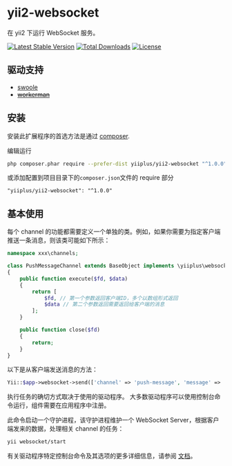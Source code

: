 # yii2-websocket

在 yii2 下运行 WebSocket 服务。

[![Latest Stable Version](https://poser.pugx.org/yiiplus/yii2-websocket/v/stable)](https://packagist.org/packages/yiiplus/yii2-websocket)
[![Total Downloads](https://poser.pugx.org/yiiplus/yii2-websocket/downloads)](https://packagist.org/packages/yiiplus/yii2-websocket)
[![License](https://poser.pugx.org/yiiplus/yii2-websocket/license)](https://packagist.org/packages/yiiplus/yii2-websocket)

## 驱动支持
- [swoole](docs/guide/dirver-swoole.md)
- ~~[workerman](docs/guide/dirver-workerman.md)~~

## 安装

安装此扩展程序的首选方法是通过 [composer](http://getcomposer.org/download/).

编辑运行

```bash
php composer.phar require --prefer-dist yiiplus/yii2-websocket "^1.0.0"
```

或添加配置到项目目录下的`composer.json`文件的 require 部分

```
"yiiplus/yii2-websocket": "^1.0.0"
```

## 基本使用

每个 channel 的功能都需要定义一个单独的类。例如，如果你需要为指定客户端推送一条消息，则该类可能如下所示：

```php
namespace xxx\channels;

class PushMessageChannel extends BaseObject implements \yiiplus\websocket\ChannelInterface
{
	public function execute($fd, $data)
	{
		return [
			$fd, // 第一个参数返回客户端ID，多个以数组形式返回
			$data // 第二个参数返回需要返回给客户端的消息
		];
	}

	public function close($fd)
	{
		return;
	}
}
```

以下是从客户端发送消息的方法：

```php
Yii::$app->websocket->send(['channel' => 'push-message', 'message' => '用户 xxx 送了一台飞机！']);
```

执行任务的确切方式取决于使用的驱动程序。 大多数驱动程序可以使用控制台命令运行，组件需要在应用程序中注册。

此命令启动一个守护进程，该守护进程维护一个 WebSocket Server，根据客户端发来的数据，处理相关 channel 的任务：

```bash
yii websocket/start
```

有关驱动程序特定控制台命令及其选项的更多详细信息，请参阅 [文档](docs/guide/)。
